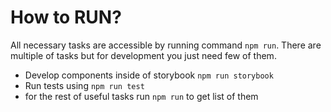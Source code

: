 # How to RUN?

All necessary tasks are accessible by running command `npm run`. There are multiple of tasks but for development you just need few of them.

- Develop components inside of storybook `npm run storybook`
- Run tests using `npm run test`
- for the rest of useful tasks run `npm run` to get list of them